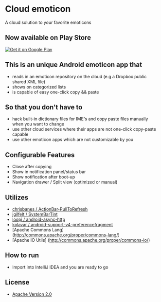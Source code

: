 # Cloud emoticon

A cloud solution to your favorite emoticons

## Now available on Play Store
<a href="https://play.google.com/store/apps/details?id=org.ktachibana.cloudemoji">
  <img alt="Get it on Google Play"
       src="https://developer.android.com/images/brand/en_generic_rgb_wo_60.png" />
</a>

## This is an unique Android emoticon app that
* reads in an emoticon repository on the cloud (e.g a Dropbox public shared XML file)
* shows on categorized lists
* is capable of easy one-click copy && paste

## So that you don't have to
* hack built-in dictionary files for IME's and copy paste files manually when you want to change
* use other cloud services where their apps are not one-click copy-paste capable
* use other emoticon apps which are not customizable by you

## Configurable Features
* Close after copying
* Show in notification panel/status bar
* Show notification after boot-up
* Navigation drawer / Split view (optimized or manual)

## Utilizes
* [chrisbanes / ActionBar-PullToRefresh](https://github.com/chrisbanes/ActionBar-PullToRefresh)
* [jgilfelt / SystemBarTint](https://github.com/jgilfelt/SystemBarTint)
* [loopj / android-async-http](https://github.com/loopj/android-async-http)
* [kolavar / android-support-v4-preferencefragment](https://github.com/kolavar/android-support-v4-preferencefragment)
* [Apache Commons Lang] (http://commons.apache.org/proper/commons-lang/)
* [Apache IO Utils] (http://commons.apache.org/proper/commons-io/)

## How to run
* Import into IntelliJ IDEA and you are ready to go

## License
* [Apache Version 2.0](http://www.apache.org/licenses/LICENSE-2.0)
